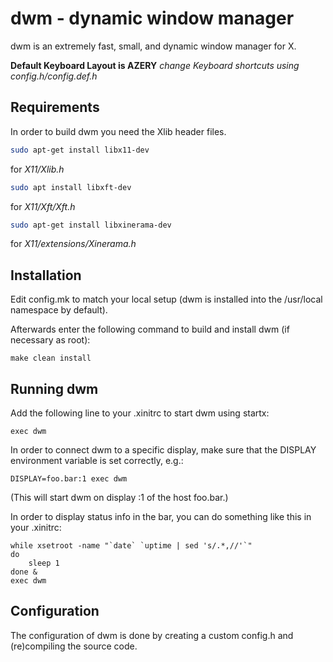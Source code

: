 dwm - dynamic window manager
============================
dwm is an extremely fast, small, and dynamic window manager for X.

**Default Keyboard Layout is AZERY**
_change Keyboard shortcuts using config.h/config.def.h_

Requirements
------------
In order to build dwm you need the Xlib header files.


```bash
sudo apt-get install libx11-dev
```

for *X11/Xlib.h*

```bash
sudo apt install libxft-dev
```

for *X11/Xft/Xft.h*

```bash
sudo apt-get install libxinerama-dev
```

for *X11/extensions/Xinerama.h*


Installation
------------
Edit config.mk to match your local setup (dwm is installed into
the /usr/local namespace by default).

Afterwards enter the following command to build and install dwm (if
necessary as root):

    make clean install


Running dwm
-----------
Add the following line to your .xinitrc to start dwm using startx:

    exec dwm

In order to connect dwm to a specific display, make sure that
the DISPLAY environment variable is set correctly, e.g.:

    DISPLAY=foo.bar:1 exec dwm

(This will start dwm on display :1 of the host foo.bar.)

In order to display status info in the bar, you can do something
like this in your .xinitrc:

    while xsetroot -name "`date` `uptime | sed 's/.*,//'`"
    do
    	sleep 1
    done &
    exec dwm


Configuration
-------------
The configuration of dwm is done by creating a custom config.h
and (re)compiling the source code.
